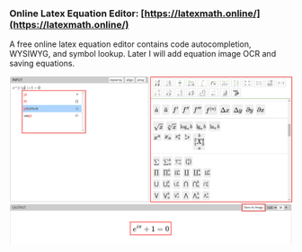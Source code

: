 ### Online Latex Equation Editor: [https://latexmath.online/](https://latexmath.online/)
A free online latex equation editor contains code autocompletion, WYSIWYG, and symbol lookup.
Later I will add equation image OCR and saving equations.



<img src="https://github.com/MathNewbee/latexmath/blob/main/images/example.png">


